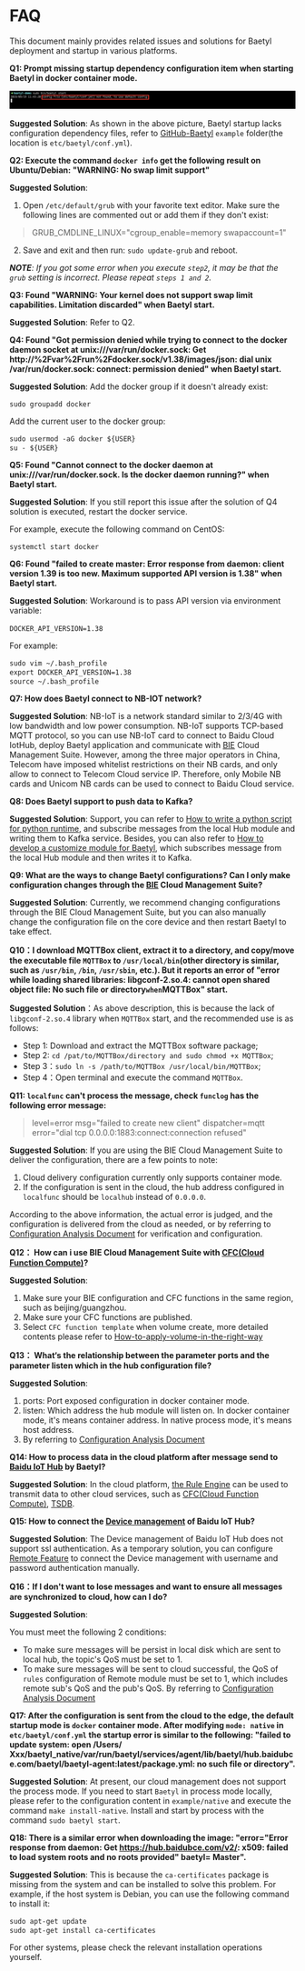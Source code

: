 # FAQ

This document mainly provides related issues and solutions for Baetyl deployment and startup in various platforms.

**Q1: Prompt missing startup dependency configuration item when starting Baetyl in docker container mode.**

![Picture](images/faq/docker-engine-conf-miss.png)

**Suggested Solution**: As shown in the above picture, Baetyl startup lacks configuration dependency files, refer to [GitHub-Baetyl](https://github.com/baetyl/baetyl) `example` folder(the location is `etc/baetyl/conf.yml`).

**Q2: Execute the command `docker info` get the following result on Ubuntu/Debian: "WARNING: No swap limit support"**

**Suggested Solution**:

1. Open `/etc/default/grub` with your favorite text editor. Make sure the following lines are commented out or add them if they don't exist:

> GRUB_CMDLINE_LINUX="cgroup_enable=memory swapaccount=1"

2. Save and exit and then run: `sudo update-grub` and reboot.

_**NOTE**: If you got some error when you execute `step2`, it may be that the `grub` setting is incorrect. Please repeat `steps 1 and 2`._

**Q3: Found "WARNING: Your kernel does not support swap limit capabilities. Limitation discarded" when Baetyl start.**

**Suggested Solution**: Refer to Q2.

**Q4: Found "Got permission denied while trying to connect to the docker daemon socket at unix:///var/run/docker.sock: Get http://%2Fvar%2Frun%2Fdocker.sock/v1.38/images/json: dial unix /var/run/docker.sock: connect: permission denied" when Baetyl start.**

**Suggested Solution**: Add the docker group if it doesn't already exist:

```shell
sudo groupadd docker
```

Add the current user to the docker group:

```shell
sudo usermod -aG docker ${USER}
su - ${USER}
```

**Q5: Found "Cannot connect to the docker daemon at unix:///var/run/docker.sock. Is the docker daemon running?" when Baetyl start.**

**Suggested Solution**: If you still report this issue after the solution of Q4 solution is executed, restart the docker service.

For example, execute the following command on CentOS:

```shell
systemctl start docker
```

**Q6: Found "failed to create master: Error response from daemon: client version 1.39 is too new. Maximum supported API version is 1.38" when Baetyl start.**

**Suggested Solution**: Workaround is to pass API version via environment variable:

`DOCKER_API_VERSION=1.38`

For example:

```shell
sudo vim ~/.bash_profile
export DOCKER_API_VERSION=1.38
source ~/.bash_profile
```

**Q7: How does Baetyl connect to NB-IOT network?**

**Suggested Solution**: NB-IoT is a network standard similar to 2/3/4G with low bandwidth and low power consumption. NB-IoT supports TCP-based MQTT protocol, so you can use NB-IoT card to connect to Baidu Cloud IotHub, deploy Baetyl application and communicate with [BIE](https://cloud.baidu.com/product/bie.html) Cloud Management Suite. However, among the three major operators in China, Telecom have imposed whitelist restrictions on their NB cards, and only allow to connect to Telecom Cloud service IP. Therefore, only Mobile NB cards and Unicom NB cards can be used to connect to Baidu Cloud service.

**Q8: Does Baetyl support to push data to Kafka?**

**Suggested Solution**: Support, you can refer to [How to write a python script for python runtime](develop/How-to-write-a-python-script-for-python-runtime.md), and subscribe messages from the local Hub module and writing them to Kafka service. Besides, you can also refer to [How to develop a customize module for Baetyl](develop/How-to-develop-a-customize-module.md), which subscribes message from the local Hub module and then writes it to Kafka.

**Q9: What are the ways to change Baetyl configurations? Can I only make configuration changes through the [BIE](https://cloud.baidu.com/product/bie.html) Cloud Management Suite?**

**Suggested Solution**: Currently, we recommend changing configurations through the BIE Cloud Management Suite, but you can also manually change the configuration file on the core device and then restart Baetyl to take effect.

**Q10：I download MQTTBox client, extract it to a directory, and copy/move the executable file `MQTTBox` to `/usr/local/bin`(other directory is similar, such as `/usr/bin`, `/bin`, `/usr/sbin`, etc.). But it reports an error of "error while loading shared libraries: libgconf-2.so.4: cannot open shared object file: No such file or directory` when `MQTTBox" start.**

**Suggested Solution**：As above description, this is because the lack of `libgconf-2.so.4` library when `MQTTBox` start, and the recommended use is as follows:

- Step 1: Download and extract the MQTTBox software package;
- Step 2: `cd /pat/to/MQTTBox/directory and sudo chmod +x MQTTBox`;
- Step 3：`sudo ln -s /path/to/MQTTBox /usr/local/bin/MQTTBox`;
- Step 4：Open terminal and execute the command `MQTTBox`.

**Q11: `localfunc` can't process the message, check `funclog` has the following error message:**

> level=error msg="failed to create new client" dispatcher=mqtt error="dial tcp 0.0.0.0:1883:connect:connection refused"

**Suggested Solution**: If you are using the BIE Cloud Management Suite to deliver the configuration, there are a few points to note:

1. Cloud delivery configuration currently only supports container mode.
2. If the configuration is sent in the cloud, the hub address configured in `localfunc` should be `localhub` instead of `0.0.0.0`.

According to the above information, the actual error is judged, and the configuration is delivered from the cloud as needed, or by referring to [Configuration Analysis Document](guides/Config-interpretation.md) for verification and configuration.

**Q12： How can i use BIE Cloud Management Suite with [CFC(Cloud Function Compute)](https://cloud.baidu.com/product/cfc.html)?**

**Suggested Solution**:

1. Make sure your BIE configuration and CFC functions in the same region, such as beijing/guangzhou.
2. Make sure your CFC functions are published.
3. Select `CFC function template` when volume create, more detailed contents please refer to [How-to-apply-volume-in-the-right-way](https://cloud.baidu.com/doc/BIE/s/Cjzdn8xig)

**Q13： What‘s the relationship between the parameter ports and the parameter listen which in the hub configuration file?**

**Suggested Solution**:

1. ports: Port exposed configuration in docker container mode.
2. listen: Which address the hub module will listen on. In docker container mode, it's means container address. In native process mode, it's means host address.
3. By referring to [Configuration Analysis Document](guides/Config-interpretation.md)

**Q14: How to process data in the cloud platform after message send to [Baidu IoT Hub](https://cloud.baidu.com/product/iot.html) by Baetyl?**

**Suggested Solution**:
In the cloud platform, [the Rule Engine](https://cloud.baidu.com/product/re.html) can be used to transmit data to other cloud services, such as [CFC(Cloud Function Compute)](https://cloud.baidu.com/product/cfc.html), [TSDB](https://cloud.baidu.com/product/tsdb.html).

**Q15: How to connect the [Device management](https://cloud.baidu.com/doc/IOT/GettingStarted.html#.E5.88.9B.E5.BB.BA.E7.89.A9.E6.A8.A1.E5.9E.8B) of Baidu IoT Hub?**

**Suggested Solution**:
The Device management of Baidu IoT Hub does not support ssl authentication. As a temporary solution, you can configure [Remote Feature](guides/Message-synchronize-with-iothub-through-remote-module.md) to connect the Device management with username and password authentication manually.

**Q16：If I don't want to lose messages and want to ensure all messages are synchronized to cloud, how can I do?**

**Suggested Solution**:

You must meet the following 2 conditions:

- To make sure messages will be persist in local disk which are sent to local hub, the topic's QoS must be set to 1.
- To make sure messages will be sent to cloud successful, the QoS of `rules` configuration of Remote module must be set to 1, which includes remote sub's QoS and the pub's QoS. By referring to [Configuration Analysis Document](guides/Config-interpretation.md)

**Q17: After the configuration is sent from the cloud to the edge, the default startup mode is `docker` container mode. After modifying `mode: native` in `etc/baetyl/conf.yml` the startup error is similar to the following: "failed to update system: open /Users/ Xxx/baetyl_native/var/run/baetyl/services/agent/lib/baetyl/hub.baidubce.com/baetyl/baetyl-agent:latest/package.yml: no such file or directory".**

**Suggested Solution**: At present, our cloud management does not support the process mode. If you need to start `Baetyl` in process mode locally, please refer to the configuration content in `example/native` and execute the command `make install-native`. Install and start by process with the command `sudo baetyl start`.

**Q18: There is a similar error when downloading the image: "error="Error response from daemon: Get https://hub.baidubce.com/v2/: x509: failed to load system roots and no roots provided" baetyl= Master".**

**Suggested Solution**: This is because the `ca-certificates` package is missing from the system and can be installed to solve this problem.
For example, if the host system is Debian, you can use the following command to install it:

```shell
sudo apt-get update
sudo apt-get install ca-certificates
```

For other systems, please check the relevant installation operations yourself.
